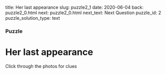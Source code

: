 title: Her last appearance
slug: puzzle2_1
date: 2020-06-04
back: puzzle2_0.html
next: puzzle2_0.html
next_text: Next Question
puzzle_id: 2
puzzle_solution_type: text

### Puzzle
# Her last appearance


Click through the photos for clues